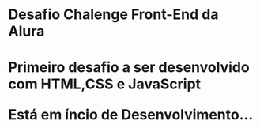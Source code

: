 <h1>Desafio Chalenge Front-End da Alura<h1>

<p>Primeiro desafio a ser desenvolvido com HTML,CSS e JavaScript<p>
Está em íncio de Desenvolvimento...
